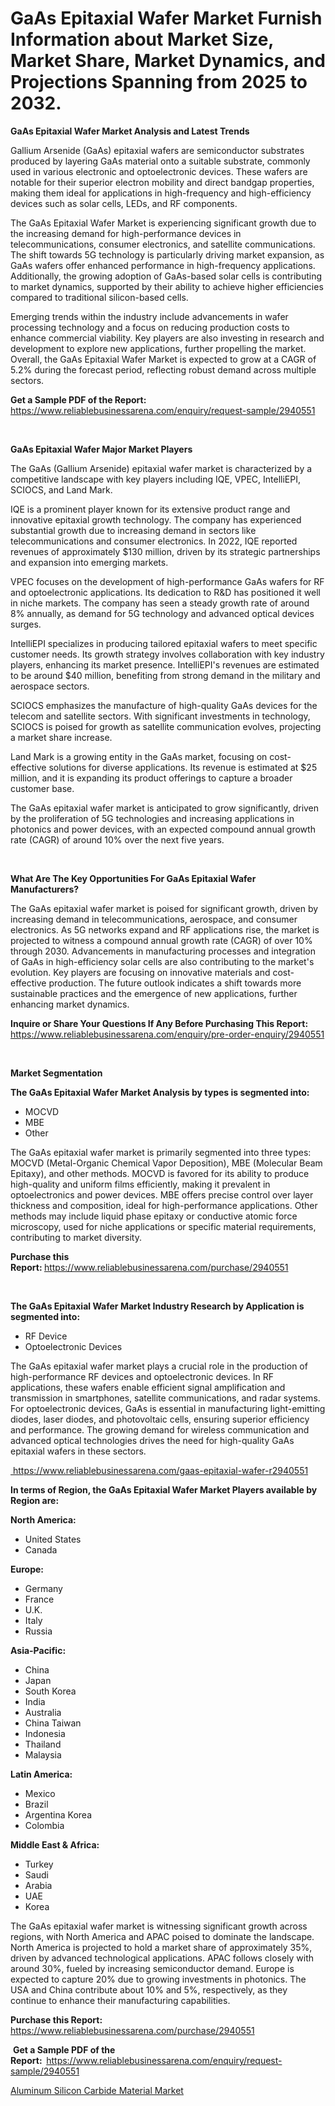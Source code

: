 <p><h1>GaAs Epitaxial Wafer Market Furnish Information about Market Size, Market Share, Market Dynamics, and Projections Spanning from 2025 to 2032.</h1></p><p><strong>GaAs Epitaxial Wafer Market Analysis and Latest Trends</strong></p>
<p><p>Gallium Arsenide (GaAs) epitaxial wafers are semiconductor substrates produced by layering GaAs material onto a suitable substrate, commonly used in various electronic and optoelectronic devices. These wafers are notable for their superior electron mobility and direct bandgap properties, making them ideal for applications in high-frequency and high-efficiency devices such as solar cells, LEDs, and RF components.</p><p>The GaAs Epitaxial Wafer Market is experiencing significant growth due to the increasing demand for high-performance devices in telecommunications, consumer electronics, and satellite communications. The shift towards 5G technology is particularly driving market expansion, as GaAs wafers offer enhanced performance in high-frequency applications. Additionally, the growing adoption of GaAs-based solar cells is contributing to market dynamics, supported by their ability to achieve higher efficiencies compared to traditional silicon-based cells.</p><p>Emerging trends within the industry include advancements in wafer processing technology and a focus on reducing production costs to enhance commercial viability. Key players are also investing in research and development to explore new applications, further propelling the market. Overall, the GaAs Epitaxial Wafer Market is expected to grow at a CAGR of 5.2% during the forecast period, reflecting robust demand across multiple sectors.</p></p>
<p><strong>Get a Sample PDF of the Report:&nbsp;</strong> <a href="https://www.reliablebusinessarena.com/enquiry/request-sample/2940551?utm_campaign=2467&utm_medium=2&utm_source=Github&utm_content=ia&utm_term=15032025&utm_id=gaas-epitaxial-wafer">https://www.reliablebusinessarena.com/enquiry/request-sample/2940551</a></p>
<p>&nbsp;</p>
<p><strong>GaAs Epitaxial Wafer Major Market Players</strong></p>
<p><p>The GaAs (Gallium Arsenide) epitaxial wafer market is characterized by a competitive landscape with key players including IQE, VPEC, IntelliEPI, SCIOCS, and Land Mark. </p><p>IQE is a prominent player known for its extensive product range and innovative epitaxial growth technology. The company has experienced substantial growth due to increasing demand in sectors like telecommunications and consumer electronics. In 2022, IQE reported revenues of approximately $130 million, driven by its strategic partnerships and expansion into emerging markets.</p><p>VPEC focuses on the development of high-performance GaAs wafers for RF and optoelectronic applications. Its dedication to R&D has positioned it well in niche markets. The company has seen a steady growth rate of around 8% annually, as demand for 5G technology and advanced optical devices surges.</p><p>IntelliEPI specializes in producing tailored epitaxial wafers to meet specific customer needs. Its growth strategy involves collaboration with key industry players, enhancing its market presence. IntelliEPI's revenues are estimated to be around $40 million, benefiting from strong demand in the military and aerospace sectors.</p><p>SCIOCS emphasizes the manufacture of high-quality GaAs devices for the telecom and satellite sectors. With significant investments in technology, SCIOCS is poised for growth as satellite communication evolves, projecting a market share increase. </p><p>Land Mark is a growing entity in the GaAs market, focusing on cost-effective solutions for diverse applications. Its revenue is estimated at $25 million, and it is expanding its product offerings to capture a broader customer base.</p><p>The GaAs epitaxial wafer market is anticipated to grow significantly, driven by the proliferation of 5G technologies and increasing applications in photonics and power devices, with an expected compound annual growth rate (CAGR) of around 10% over the next five years.</p></p>
<p>&nbsp;</p>
<p><strong>What Are The Key Opportunities For GaAs Epitaxial Wafer Manufacturers?</strong></p>
<p><p>The GaAs epitaxial wafer market is poised for significant growth, driven by increasing demand in telecommunications, aerospace, and consumer electronics. As 5G networks expand and RF applications rise, the market is projected to witness a compound annual growth rate (CAGR) of over 10% through 2030. Advancements in manufacturing processes and integration of GaAs in high-efficiency solar cells are also contributing to the market's evolution. Key players are focusing on innovative materials and cost-effective production. The future outlook indicates a shift towards more sustainable practices and the emergence of new applications, further enhancing market dynamics.</p></p>
<p><strong>Inquire or Share Your Questions If Any Before Purchasing This Report:</strong> <a href="https://www.reliablebusinessarena.com/enquiry/pre-order-enquiry/2940551?utm_campaign=2467&utm_medium=2&utm_source=Github&utm_content=ia&utm_term=15032025&utm_id=gaas-epitaxial-wafer">https://www.reliablebusinessarena.com/enquiry/pre-order-enquiry/2940551</a></p>
<p>&nbsp;</p>
<p><strong>Market Segmentation</strong></p>
<p><strong>The GaAs Epitaxial Wafer Market Analysis by types is segmented into:</strong></p>
<p><ul><li>MOCVD</li><li>MBE</li><li>Other</li></ul></p>
<p><p>The GaAs epitaxial wafer market is primarily segmented into three types: MOCVD (Metal-Organic Chemical Vapor Deposition), MBE (Molecular Beam Epitaxy), and other methods. MOCVD is favored for its ability to produce high-quality and uniform films efficiently, making it prevalent in optoelectronics and power devices. MBE offers precise control over layer thickness and composition, ideal for high-performance applications. Other methods may include liquid phase epitaxy or conductive atomic force microscopy, used for niche applications or specific material requirements, contributing to market diversity.</p></p>
<p><strong>Purchase this Report:&nbsp;</strong><a href="https://www.reliablebusinessarena.com/purchase/2940551?utm_campaign=2467&utm_medium=2&utm_source=Github&utm_content=ia&utm_term=15032025&utm_id=gaas-epitaxial-wafer">https://www.reliablebusinessarena.com/purchase/2940551</a></p>
<p>&nbsp;</p>
<p><strong>The GaAs Epitaxial Wafer Market Industry Research by Application is segmented into:</strong></p>
<p><ul><li>RF Device</li><li>Optoelectronic Devices</li></ul></p>
<p><p>The GaAs epitaxial wafer market plays a crucial role in the production of high-performance RF devices and optoelectronic devices. In RF applications, these wafers enable efficient signal amplification and transmission in smartphones, satellite communications, and radar systems. For optoelectronic devices, GaAs is essential in manufacturing light-emitting diodes, laser diodes, and photovoltaic cells, ensuring superior efficiency and performance. The growing demand for wireless communication and advanced optical technologies drives the need for high-quality GaAs epitaxial wafers in these sectors.</p></p>
<p><a href="https://www.reliablebusinessarena.com/gaas-epitaxial-wafer-r2940551?utm_campaign=2467&utm_medium=2&utm_source=Github&utm_content=ia&utm_term=15032025&utm_id=gaas-epitaxial-wafer">&nbsp;https://www.reliablebusinessarena.com/gaas-epitaxial-wafer-r2940551</a></p>
<p><strong>In terms of Region, the GaAs Epitaxial Wafer Market Players available by Region are:</strong></p>
<p>
    <p> <strong> North America: </strong>
        <ul>
            <li>United States</li>
            <li>Canada</li>
        </ul>
        </p> 
    <p> <strong> Europe: </strong>
        <ul>
            <li>Germany</li>
            <li>France</li>
            <li>U.K.</li>
            <li>Italy</li>
            <li>Russia</li>
        </ul>
        </p> 
    <p> <strong> Asia-Pacific: </strong>
        <ul>
            <li>China</li>
            <li>Japan</li>
            <li>South Korea</li>
            <li>India</li>
            <li>Australia</li>
            <li>China Taiwan</li>
            <li>Indonesia</li>
            <li>Thailand</li>
            <li>Malaysia</li>
        </ul>
        </p> 
    <p> <strong> Latin America: </strong>
        <ul>
            <li>Mexico</li>
            <li>Brazil</li>
            <li>Argentina Korea</li>
            <li>Colombia</li>
        </ul>
        </p> 
    <p> <strong> Middle East & Africa: </strong>
        <ul>
            <li>Turkey</li>
            <li>Saudi</li>
            <li>Arabia</li>
            <li>UAE</li>
            <li>Korea</li>
        </ul>
    </p>
    </p>
<p><p>The GaAs epitaxial wafer market is witnessing significant growth across regions, with North America and APAC poised to dominate the landscape. North America is projected to hold a market share of approximately 35%, driven by advanced technological applications. APAC follows closely with around 30%, fueled by increasing semiconductor demand. Europe is expected to capture 20% due to growing investments in photonics. The USA and China contribute about 10% and 5%, respectively, as they continue to enhance their manufacturing capabilities.</p></p>
<p><strong>Purchase this Report: </strong><a href="https://www.reliablebusinessarena.com/purchase/2940551?utm_campaign=2467&utm_medium=2&utm_source=Github&utm_content=ia&utm_term=15032025&utm_id=gaas-epitaxial-wafer">https://www.reliablebusinessarena.com/purchase/2940551</a></p>
<p>&nbsp;<strong>Get a Sample PDF of the Report:&nbsp;&nbsp;</strong><a href="https://www.reliablebusinessarena.com/enquiry/request-sample/2940551?utm_campaign=2467&utm_medium=2&utm_source=Github&utm_content=ia&utm_term=15032025&utm_id=gaas-epitaxial-wafer">https://www.reliablebusinessarena.com/enquiry/request-sample/2940551</a></p>
<p><strong></strong></p>
<p><p><a href="https://github.com/WashimHussain441/Market-Research-Report-List-1/blob/main/aluminum-silicon-carbide-material-market.md?utm_campaign=2467&utm_medium=2&utm_source=Github&utm_content=ia&utm_term=15032025&utm_id=gaas-epitaxial-wafer">Aluminum Silicon Carbide Material Market</a></p></p>